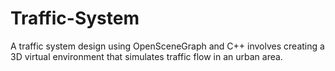 # Traffic-System
A traffic system design using OpenSceneGraph and C++ involves creating a 3D virtual environment that simulates traffic flow in an urban area.
